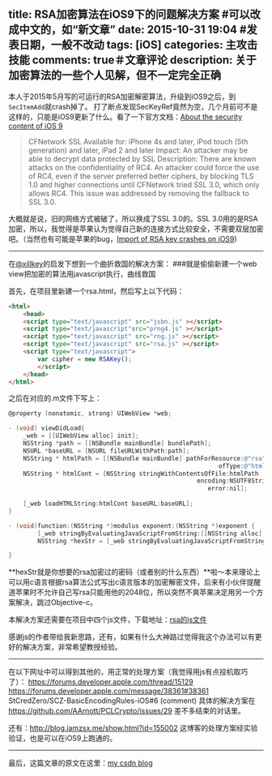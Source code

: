 title: RSA加密算法在iOS9下的问题解决方案 #可以改成中文的，如“新文章”
date: 2015-10-31 19:04 #发表日期，一般不改动
tags: [iOS]
categories: 主攻击技能
comments: true＃文章评论
description: 关于加密算法的一些个人见解，但不一定完全正确
---

本人于2015年5月写的可运行的RSA加密解密算法，升级到iOS9之后，到`SecItemAdd`就crash掉了。
打了断点发现SecKeyRef竟然为空，几个月前可不是这样的，只能是iOS9更新了什么。看了一下官方文档：[About the security content of iOS 9](https://support.apple.com/en-us/HT205212)
>CFNetwork SSL
Available for: iPhone 4s and later, iPod touch (5th generation) and later, iPad 2 and later
Impact: An attacker may be able to decrypt data protected by SSL
Description: There are known attacks on the confidentiality of RC4. An attacker could force the use of RC4, even if the server preferred better ciphers, by blocking TLS 1.0 and higher connections until CFNetwork tried SSL 3.0, which only allows RC4. This issue was addressed by removing the fallback to SSL 3.0.

大概就是说，旧的网络方式被破了，所以换成了SSL 3.0的。SSL 3.0用的是RSA加密，所以，我觉得是苹果认为觉得自己新的连接方式比较安全，不需要双层加密吧。（当然也有可能是苹果的bug，[Import of RSA key crashes on iOS9](https://github.com/AArnott/PCLCrypto/issues/29))

---

在[@xillkey](http://weibo.com/u/1794589962)的启发下想到一个曲折救国的解决方案：
###就是偷偷新建一个web view把加密的算法用javascript执行，曲线救国

首先，在项目里新建一个rsa.html，然后写上以下代码：
```html
<html>
    <head>
    <script type="text/javascript" src="jsbn.js" ></script>
    <script type="text/javascript"src="prng4.js" ></script>
    <script type="text/javascript" src="rng.js" ></script>
    <script type="text/javascript" src="rsa.js" ></script>
    <script type="text/javascript">
        var cipher = new RSAKey();
        </script>
    </head>
</html>
```

之后在对应的.m文件下写上：
```objective-c
@property (nonatomic, strong) UIWebView *web;

- (void) viewDidLoad{
	_web = [[UIWebView alloc] init];
    NSString *path = [[NSBundle mainBundle] bundlePath];
    NSURL *baseURL = [NSURL fileURLWithPath:path];
    NSString * htmlPath = [[NSBundle mainBundle] pathForResource:@"rsa"
                                                          ofType:@"html"];
    NSString * htmlCont = [NSString stringWithContentsOfFile:htmlPath
                                                    encoding:NSUTF8StringEncoding
                                                       error:nil];
    
    [_web loadHTMLString:htmlCont baseURL:baseURL];
}

- (void)function:(NSString *)modulus exponent:(NSString *)exponent {       
        [_web stringByEvaluatingJavaScriptFromString:[[NSString alloc] initWithFormat:@"cipher.setPublic('%@','%@');",modulus,exponent]];
        NSString *hexStr = [_web stringByEvaluatingJavaScriptFromString:[[NSString alloc] initWithFormat:@"cipher.encrypt('%@')",_passwordTextField.text]];

}
```

**hexStr就是你想要的rsa加密过的密码（或者别的什么东西）**啦～本来理论上可以用c语言根据rsa算法公式写出c语言版本的加密解密文件，后来有小伙伴提醒道苹果时不允许自己写rsa只能用他的2048位，所以突然不爽苹果决定用另一个方案解决，跳过Objective-c。

本解决方案还需要在项目中四个js文件，下载地址：[rsa的js文件](http://download.csdn.net/detail/u010558548/9229941)

感谢js的作者带给我新思路，还有，如果有什么大神路过觉得我这个办法可以有更好的解决方案，非常希望教授经验。

---

在以下网址中可以得到其他的，用正常的处理方案（我觉得用js有点投机取巧了）：
https://forums.developer.apple.com/thread/15129
https://forums.developer.apple.com/message/38361#38361
StCredZero/SCZ-BasicEncodingRules-iOS#6 (comment)
具体的解决方案在
https://github.com/AArnott/PCLCrypto/issues/29
差不多结束的对话里。

还有：http://blog.iamzsx.me/show.html?id=155002
这博客的处理方案经实验验证，也是可以在iOS9上跑通的。

---

最后，这篇文章的原文在这里：[my csdn blog](http://blog.csdn.net/suusatoshigi/article/details/49535391)
